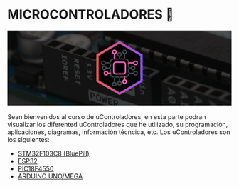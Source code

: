# MICROCONTROLADORES :large_blue_circle:
<div>
    <img src="/IMGS/uControladores/UCBNNER.png">
</div>

Sean bienvenidos al curso de uControladores, en esta parte podran visualizar los diferented uControladores que he utilizado, su programación,
aplicaciones, diagramas, información técncica, etc. Los uControladores son los siguientes:
<ul>
    <li><a href="08 - 01 - BLUEPILL/LEEME.md">STM32F103C8 (BluePill)</a></li>
    <li><a href="08 - 02 - ESP32/LEEME.md">ESP32</a></li>
    <li><a href="#">PIC18F4550</a></li>
    <li><a href="#">ARDUINO UNO/MEGA</a></li>
</ul>
